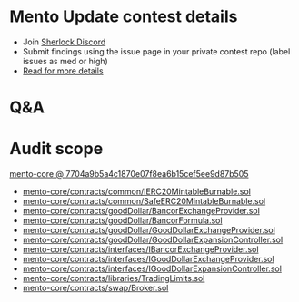 
# Mento Update contest details

- Join [Sherlock Discord](https://discord.gg/MABEWyASkp)
- Submit findings using the issue page in your private contest repo (label issues as med or high)
- [Read for more details](https://docs.sherlock.xyz/audits/watsons)

# Q&A

# Audit scope


[mento-core @ 7704a9b5a4c1870e07f8ea6b15cef5ee9d87b505](https://github.com/mento-protocol/mento-core/tree/7704a9b5a4c1870e07f8ea6b15cef5ee9d87b505)
- [mento-core/contracts/common/IERC20MintableBurnable.sol](mento-core/contracts/common/IERC20MintableBurnable.sol)
- [mento-core/contracts/common/SafeERC20MintableBurnable.sol](mento-core/contracts/common/SafeERC20MintableBurnable.sol)
- [mento-core/contracts/goodDollar/BancorExchangeProvider.sol](mento-core/contracts/goodDollar/BancorExchangeProvider.sol)
- [mento-core/contracts/goodDollar/BancorFormula.sol](mento-core/contracts/goodDollar/BancorFormula.sol)
- [mento-core/contracts/goodDollar/GoodDollarExchangeProvider.sol](mento-core/contracts/goodDollar/GoodDollarExchangeProvider.sol)
- [mento-core/contracts/goodDollar/GoodDollarExpansionController.sol](mento-core/contracts/goodDollar/GoodDollarExpansionController.sol)
- [mento-core/contracts/interfaces/IBancorExchangeProvider.sol](mento-core/contracts/interfaces/IBancorExchangeProvider.sol)
- [mento-core/contracts/interfaces/IGoodDollarExchangeProvider.sol](mento-core/contracts/interfaces/IGoodDollarExchangeProvider.sol)
- [mento-core/contracts/interfaces/IGoodDollarExpansionController.sol](mento-core/contracts/interfaces/IGoodDollarExpansionController.sol)
- [mento-core/contracts/libraries/TradingLimits.sol](mento-core/contracts/libraries/TradingLimits.sol)
- [mento-core/contracts/swap/Broker.sol](mento-core/contracts/swap/Broker.sol)

